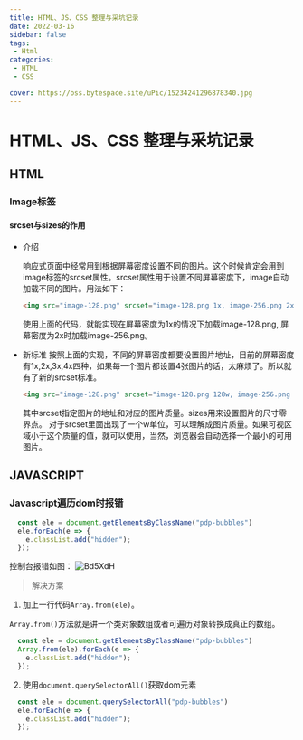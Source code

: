 ```yaml
---
title: HTML、JS、CSS 整理与采坑记录
date: 2022-03-16
sidebar: false
tags:
 - Html
categories:
 - HTML
 - CSS

cover: https://oss.bytespace.site/uPic/15234241296878340.jpg
---
```


# HTML、JS、CSS 整理与采坑记录

## HTML
 ### Image标签
 
 #### srcset与sizes的作用
  - 介绍

    响应式页面中经常用到根据屏幕密度设置不同的图片。这个时候肯定会用到image标签的srcset属性。srcset属性用于设置不同屏幕密度下，image自动加载不同的图片。用法如下：
  
    ```html
    <img src="image-128.png" srcset="image-128.png 1x, image-256.png 2x" />
    ```
    使用上面的代码，就能实现在屏幕密度为1x的情况下加载image-128.png, 屏幕密度为2x时加载image-256.png。

  - 新标准
    按照上面的实现，不同的屏幕密度都要设置图片地址，目前的屏幕密度有1x,2x,3x,4x四种，如果每一个图片都设置4张图片的话，太麻烦了。所以就有了新的srcset标准。
    ```html
    <img src="image-128.png" srcset="image-128.png 128w, image-256.png 256w, image-512.png 512w" sizes="(max-width: 360px) 340px, 128px" />
    ```
    其中srcset指定图片的地址和对应的图片质量。sizes用来设置图片的尺寸零界点。
对于srcset里面出现了一个w单位，可以理解成图片质量。如果可视区域小于这个质量的值，就可以使用，当然，浏览器会自动选择一个最小的可用图片。

## JAVASCRIPT

### Javascript遍历dom时报错
```js
  const ele = document.getElementsByClassName("pdp-bubbles")
  ele.forEach(e => {
    e.classList.add("hidden");
  });
```
控制台报错如图：
![Bd5XdH](https://oss.bytespace.site/uPic/Bd5XdH.png)

> 解决方案
1. 加上一行代码`Array.from(ele)`。

`Array.from()`方法就是讲一个类对象数组或者可遍历对象转换成真正的数组。
```js
  const ele = document.getElementsByClassName("pdp-bubbles")
  Array.from(ele).forEach(e => {
    e.classList.add("hidden");
  });
```
2. 使用`document.querySelectorAll()`获取dom元素
```js
  const ele = document.querySelectorAll("pdp-bubbles")
  ele.forEach(e => {
    e.classList.add("hidden");
  });
```






